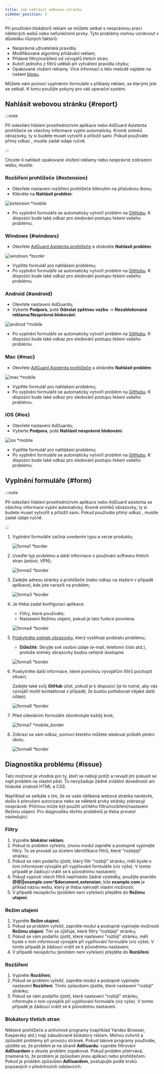 ```yaml
---
title: Jak nahlásit webovou stránku
sidebar_position: 3
---
```



Při používání blokátorů reklam se můžete setkat s nesprávnou prací některých webů nebo nefunkčními prvky. Tyto problémy mohou vzniknout v důsledku různých faktorů:

- Nesprávná uživatelská pravidla;
- Modifikované algoritmy přidávání reklam;
- Přidané filtry/rozšíření od vývojářů třetích stran;
- Autoři jednoho z filtrů udělali při vytváření pravidla chybu;
- Opakované vložení reklamy. Více informací o této metodě najdete na našem [blogu](https://adguard.com/blog/ad-reinsertion.html).

Můžete nám pomoci vyplněním formuláře s příklady reklam, se kterými jste se setkali. K tomu použijte pokyny pro váš operační systém.

## Nahlásit webovou stránku {#report}

:::note

Při odesílání hlášení prostřednictvím aplikace nebo AdGuard Asistenta prohlížeče se všechny informace vyplní automaticky. Kromě snímků obrazovky, ty si budete muset vytvořit a přiložit sami. Pokud používáte přímý odkaz [](https://reports.adguard.com/new_issue.html), musíte zadat údaje ručně.

:::

Chcete-li nahlásit opakované vložení reklamy nebo nesprávné zobrazení webu, musíte:

### Rozšíření prohlížeče {#extension}

- Otevřete nastavení rozšíření prohlížeče kliknutím na příslušnou ikonu;
- Klikněte na **Nahlásit problém**:

![extension *mobile](https://cdn.adtidy.org/content/Kb/ad_blocker/guides/extension_issue.png)

- Po vyplnění formuláře se automaticky vytvoří problém na [GitHubu](https://github.com/AdguardTeam/AdguardFilters/issues). K dispozici bude také odkaz pro sledování postupu řešení vašeho problému.

### Windows {#windows}

- Otevřete [AdGuard Asistenta prohlížeče](/adguard-for-windows/browser-assistant) a stiskněte **Nahlásit problém**:

![windows *border](https://cdn.adtidy.org/content/Kb/ad_blocker/guides/browser-assistant.png)

- Vyplňte formulář pro nahlášení problému;
- Po vyplnění formuláře se automaticky vytvoří problém na [GitHubu](https://github.com/AdguardTeam/AdguardFilters/issues). K dispozici bude také odkaz pro sledování postupu řešení vašeho problému.

### Android {#android}

- Otevřete nastavení AdGuardu;
- Vyberte **Podpora**, poté **Odeslat zpětnou vazbu** → **Nezablokovaná reklama**/**Nesprávné blokování**:

![android *mobile](https://cdn.adtidy.org/content/Kb/ad_blocker/guides/android.png)

- Po vyplnění formuláře se automaticky vytvoří problém na [GitHubu](https://github.com/AdguardTeam/AdguardFilters/issues). K dispozici bude také odkaz pro sledování postupu řešení vašeho problému.

### Mac {#mac}

- Otevřete [AdGuard Asistenta prohlížeče](/adguard-for-mac/browser-assistant) a stiskněte **Nahlásit problém**:

![mac *mobile](https://cdn.adtidy.org/content/kb/ad_blocker/guides/browser-assistant-mac.png)

- Vyplňte formulář pro nahlášení problému;
- Po vyplnění formuláře se automaticky vytvoří problém na [GitHubu](https://github.com/AdguardTeam/AdguardFilters/issues). K dispozici bude také odkaz pro sledování postupu řešení vašeho problému.

### iOS {#ios}

- Otevřete nastavení AdGuardu;
- Vyberte **Podpora**, poté **Nahlásit nesprávné blokování**:

![ios *mobile](https://cdn.adtidy.org/content/Kb/ad_blocker/guides/ios_issue.png)

- Vyplňte formulář pro nahlášení problému;
- Po vyplnění formuláře se automaticky vytvoří problém na [GitHubu](https://github.com/AdguardTeam/AdguardFilters/issues). K dispozici bude také odkaz pro sledování postupu řešení vašeho problému.

## Vyplnění formuláře {#form}

:::note

Při odesílání hlášení prostřednictvím aplikace nebo AdGuard asistenta se všechny informace vyplní automaticky. Kromě snímků obrazovky, ty si budete muset vytvořit a přiložit sami. Pokud používáte přímý odkaz [](https://reports.adguard.com/new_issue.html), musíte zadat údaje ručně.

:::

1. Vyplnění formuláře začíná uvedením typu a verze produktu;

    ![forma1 *border](https://cdn.adtidy.org/content/Kb/ad_blocker/guides/forma1en.png)

2. Uveďte typ problému a další informace o používání softwaru třetích stran (antivir, VPN);

    ![forma2 *border](https://cdn.adtidy.org/content/Kb/ad_blocker/guides/forma2en.png)

3. Zadejte adresu stránky a prohlížeče (nebo odkaz na stažení v případě aplikace), kde jste narazili na problém;

    ![forma3 *border](https://cdn.adtidy.org/content/Kb/ad_blocker/guides/forma3en.png)

4. Je třeba zadat konfiguraci aplikace:

    - Filtry, které používáte;
    - Nastavení Režimu utajení, pokud je tato funkce povolena.

    ![forma4 *border](https://cdn.adtidy.org/content/kb/ad_blocker/guides/forma4en.png)

5. [Poskytněte snímek obrazovky](../take-screenshot), který vystihuje podstatu problému;

    - **Důležité**: Skryjte své osobní údaje (e-mail, telefonní číslo atd.), protože snímky obrazovky budou veřejně dostupné.

    ![forma5 *border](https://cdn.adtidy.org/content/Kb/ad_blocker/guides/forma5en.png)

6. Poskytněte další informace, které pomohou vývojářům filtrů pochopit situaci;

    Zadejte také svůj **GitHub** účet, pokud je k dispozici (je to nutné, aby vás vývojáři mohli kontaktovat v případě, že budou potřebovat nějaké další údaje);

    ![forma6 *border](https://cdn.adtidy.org/content/Kb/ad_blocker/guides/forma6en.png)

7. Před odesláním formuláře zkontrolujte každý krok;

    ![forma7 *mobile_border](https://cdn.adtidy.org/content/Kb/ad_blocker/guides/forma7en.png)

8. Zobrazí se vám odkaz, pomocí kterého můžete sledovat průběh plnění úkolu.

    ![forma8 *border](https://cdn.adtidy.org/content/Kb/ad_blocker/guides/forma8en.png)

## Diagnostika problému {#issue}

Tato možnost je vhodná pro ty, kteří se nebojí potíží a nevadí jim pokusit se najít problém na vlastní pěst. To nevyžaduje žádné zvláštní dovednosti ani hluboké znalosti HTML a CSS.

Například se setkáte s tím, že se vaše oblíbená webová stránka neotevře, došlo k přerušení autorizace nebo se některé prvky stránky zobrazují nesprávně. Příčinou může být použití určitého filtru/rozšíření/nastavení Režimu utajení. Pro diagnostiku těchto problémů je třeba provést následující:

### **Filtry**

1. Vypněte **blokátor reklam**;
2. Pokud to problém vyřešilo, znovu modul zapněte a postupně vypínejte filtry. To se provádí za účelem identifikace filtrů, které "rozbíjejí" stránku;
3. Pokud se vám podařilo zjistit, který filtr "rozbíjí" stránku, měli byste o tom informovat vývojáře při vyplňování formuláře (viz výše). V tomto případě je žádoucí vrátit se k původnímu nastavení;
4. Pokud vypnutí všech filtrů nepřineslo žádné výsledky, použijte pravidlo **@@||example.com^$document,extension**; kde **example.com** je příklad názvu webu, který je třeba nahradit vlastní možností;
5. V případě neúspěchu (problém není vyřešen) přejděte do **Režimu utajení**.

### **Režim utajení**

1. Vypněte **Režim utajení**;
2. Pokud se problém vyřešil, zapněte modul a postupně vypínejte možnosti **Režimu utajení**. Tím se zjišťuje, které filtry "rozbíjejí" stránku;
3. Pokud se vám podařilo zjistit, které nastavení "rozbíjí" stránku, měli byste o tom informovat vývojáře při vyplňování formuláře (viz výše). V tomto případě je žádoucí vrátit se k původnímu nastavení;
4. V případě neúspěchu (problém není vyřešen) přejděte do **Rozšíření**.

### **Rozšíření**

1. Vypněte **Rozšíření**;
2. Pokud se problém vyřešil, zapněte modul a postupně vypínejte nastavení **Rozšíření**. Tímto způsobem zjistíte, které nastavení "rozbíjí" stránku;
3. Pokud se vám podařilo zjistit, které nastavení "rozbíjí" stránku, informujte o tom vývojáře při vyplňování formuláře (viz výše). V tomto případě je žádoucí vrátit se k původnímu nastavení.

### **Blokátory třetích stran**

Některé prohlížeče a antivirové programy (například Yandex Browser, Kaspersky atd.) mají zabudované blokátory reklam. Mohou ovlivnit a způsobit problémy při provozu stránek. Pokud takové programy používáte, ujistěte se, že problém je na straně **AdGuardu**: vypněte filtrování **AdGuardem** a zkuste problém zopakovat. Pokud problém přetrvává, znamená to, že problém je způsoben jinou aplikací nebo prohlížečem. Pokud je problém způsoben **AdGuardem**, postupujte podle kroků popsaných v předchozích odstavcích.
